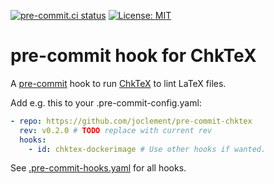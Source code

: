 [![pre-commit.ci status](https://results.pre-commit.ci/badge/github/joclement/pre-commit-chktex/main.svg)](https://results.pre-commit.ci/latest/github/joclement/pre-commit-chktex/main)
[![License: MIT](https://img.shields.io/badge/License-MIT-yellow.svg)](https://opensource.org/licenses/MIT)

# pre-commit hook for ChkTeX

A [pre-commit](https://pre-commit.com/) hook to run
[ChkTeX](https://ctan.org/pkg/chktex?lang=de) to lint LaTeX files.

Add e.g. this to your .pre-commit-config.yaml:
```yaml
- repo: https://github.com/joclement/pre-commit-chktex
  rev: v0.2.0 # TODO replace with current rev
  hooks:
    - id: chktex-dockerimage # Use other hooks if wanted.
```
See [.pre-commit-hooks.yaml](.pre-commit-hooks.yaml) for all hooks.
